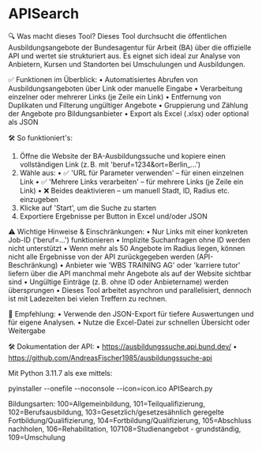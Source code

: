 # APISearch

🔍 Was macht dieses Tool?
Dieses Tool durchsucht die öffentlichen Ausbildungsangebote der Bundesagentur für Arbeit (BA)
über die offizielle API und wertet sie strukturiert aus.
Es eignet sich ideal zur Analyse von Anbietern, Kursen und Standorten bei Umschulungen und Ausbildungen.

✅ Funktionen im Überblick:
• Automatisiertes Abrufen von Ausbildungsangeboten über Link oder manuelle Eingabe
• Verarbeitung einzelner oder mehrerer Links (je Zeile ein Link)
• Entfernung von Duplikaten und Filterung ungültiger Angebote
• Gruppierung und Zählung der Angebote pro Bildungsanbieter
• Export als Excel (.xlsx) oder optional als JSON

🛠️ So funktioniert's:
1. Öffne die Website der BA-Ausbildungssuche und kopiere einen vollständigen Link
   (z. B. mit 'beruf=1234&ort=Berlin_...')
2. Wähle aus:
   • ✅ 'URL für Parameter verwenden' – für einen einzelnen Link
   • ✅ 'Mehrere Links verarbeiten' – für mehrere Links (je Zeile ein Link)
   • ❌ Beides deaktivieren – um manuell Stadt, ID, Radius etc. einzugeben
3. Klicke auf 'Start', um die Suche zu starten
4. Exportiere Ergebnisse per Button in Excel und/oder JSON

⚠️ Wichtige Hinweise & Einschränkungen:
• Nur Links mit einer konkreten Job-ID ('beruf=...') funktionieren
• Implizite Suchanfragen ohne ID werden nicht unterstützt
• Wenn mehr als 50 Angebote im Radius liegen, können nicht alle Ergebnisse
  von der API zurückgegeben werden (API-Beschränkung)
• Anbieter wie 'WBS TRAINING AG' oder 'karriere tutor' liefern über die API
  manchmal mehr Angebote als auf der Website sichtbar sind
• Ungültige Einträge (z. B. ohne ID oder Anbietername) werden übersprungen
• Dieses Tool arbeitet asynchron und parallelisiert, dennoch ist mit Ladezeiten
  bei vielen Treffern zu rechnen.

📁 Empfehlung:
• Verwende den JSON-Export für tiefere Auswertungen und für eigene Analysen.
• Nutze die Excel-Datei zur schnellen Übersicht oder Weitergabe

🛠️ Dokumentation der API:
• https://ausbildungssuche.api.bund.dev/ 
• https://github.com/AndreasFischer1985/ausbildungssuche-api 


Mit Python 3.11.7 als exe mittels:

pyinstaller --onefile --noconsole --icon=icon.ico APISearch.py




Bildungsarten: 
100=Allgemeinbildung, 101=Teilqualifizierung, 102=Berufsausbildung, 
103=Gesetzlich/gesetzesähnlich geregelte Fortbildung/Qualifizierung, 
104=Fortbildung/Qualifizierung, 105=Abschluss nachholen, 106=Rehabilitation, 
107108=Studienangebot - grundständig, 109=Umschulung

